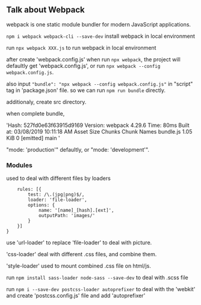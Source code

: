 
## Talk about Webpack

webpack is one static module bundler for modern JavaScript applications.

`npm i webpack webpack-cli --save-dev` install webpack in local environment

run `npx webpack XXX.js` to run webpack in local environment

after create 'webpack.config.js'
when run `npx webpack`, the project will defaultly get 'webpack.config.js', or run `npx webpack --config webpack.config.js`.

also input `"bundle": "npx webpack --config webpack.config.js"` in  "script" tag in 'package.json' file.
so we can run `npm run bundle` directly.

additionaly, create src directory.

when complete bundle,

'Hash: 527fd0e63f63915d9169
Version: webpack 4.29.6
Time: 80ms
Built at: 03/08/2019 10:11:18 AM
    Asset      Size  Chunks             Chunk Names
bundle.js  1.05 KiB       0  [emitted]  main
'

"mode: 'production'" defaultly, or "mode: 'development'".


### Modules

used to deal with different files by loaders

```module: {
	rules: [{
		test: /\.(jpg|png)$/,
		loader: 'file-loader',
		options: {
			name: '[name]_[hash].[ext]',
			outputPath: 'images/'
		}
	}]
}
```
use 'url-loader' to replace 'file-loader' to deal with picture.

'css-loader' deal with different .css files, and combine them.

'style-loader' used to mount combined .css file on html/js.

run `npm install sass-loader node-sass --save-dev` to deal with .scss file

run `npm i --save-dev postcss-loader autoprefixer` to deal with the 'webkit' and create 'postcss.config.js' file and add 'autoprefixer'



















